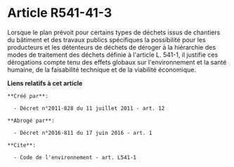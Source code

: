 # Article R541-41-3

Lorsque le plan prévoit pour certains types de déchets issus de chantiers du bâtiment et des travaux publics spécifiques la
possibilité pour les producteurs et les détenteurs de déchets de déroger à la hiérarchie des modes de traitement des déchets
définie à l'article L. 541-1, il justifie ces dérogations compte tenu des effets globaux sur l'environnement et la santé
humaine, de la faisabilité technique et de la viabilité économique.

**Liens relatifs à cet article**

	**Créé par**:

	  - Décret n°2011-828 du 11 juillet 2011 - art. 12

	**Abrogé par**:

	  - Décret n°2016-811 du 17 juin 2016 - art. 1

	**Cite**:

	  - Code de l'environnement - art. L541-1
